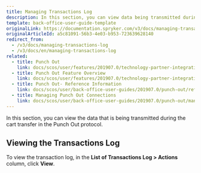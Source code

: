 ```yaml
---
title: Managing Transactions Log
description: In this section, you can view data being transmitted during the cart transfer in the Punch out protocol.
template: back-office-user-guide-template
originalLink: https://documentation.spryker.com/v3/docs/managing-transactions-log
originalArticleId: a5c81091-56b3-4e03-b953-723639628140
redirect_from:
  - /v3/docs/managing-transactions-log
  - /v3/docs/en/managing-transactions-log
related:
  - title: Punch Out
    link: docs/scos/user/features/201907.0/technology-partner-integrations/punch-out/punch-out.html
  - title: Punch Out Feature Overview
    link: docs/scos/user/features/201907.0/technology-partner-integrations/punch-out/punch-out-feature-overview.html
  - title: Punch Out- Reference Information
    link: docs/scos/user/back-office-user-guides/201907.0/punch-out/references/punch-out-reference-information.html
  - title: Managing Punch Out Connections
    link: docs/scos/user/back-office-user-guides/201907.0/punch-out/managing-punch-out-connections.html
---
```


In this section, you can view the data that is being transmitted during the cart transfer in the Punch Out protocol.

## Viewing the Transactions Log
To view the transaction log, in the **List of Transactions Log > Actions** column, click **View**.

<!-- Last review date: Sep 2, 2019 by Oksana Karasyova  -->
